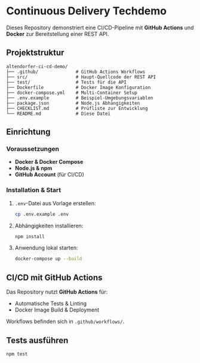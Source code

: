 # Continuous Delivery Techdemo

Dieses Repository demonstriert eine CI/CD-Pipeline mit **GitHub Actions** und **Docker** zur Bereitstellung einer REST API.

## Projektstruktur

```
altendorfer-ci-cd-demo/
├── .github/              # GitHub Actions Workflows
├── src/                  # Haupt-Quellcode der REST API
├── test/                 # Tests für die API
├── Dockerfile            # Docker Image Konfiguration
├── docker-compose.yml    # Multi-Container Setup
├── .env.example          # Beispiel-Umgebungsvariablen
├── package.json          # Node.js Abhängigkeiten
├── CHECKLIST.md          # Prüfliste zur Entwicklung
└── README.md             # Diese Datei
```

## Einrichtung

### Voraussetzungen

- **Docker & Docker Compose**
- **Node.js & npm**
- **GitHub Account** (für CI/CD)

### Installation & Start

1. `.env`-Datei aus Vorlage erstellen:
   ```sh
   cp .env.example .env
   ```
2. Abhängigkeiten installieren:
   ```sh
   npm install
   ```
3. Anwendung lokal starten:
   ```sh
   docker-compose up --build
   ```

## CI/CD mit GitHub Actions

Das Repository nutzt **GitHub Actions** für:

- Automatische Tests & Linting
- Docker Image Build & Deployment

Workflows befinden sich in `.github/workflows/`.

## Tests ausführen

```sh
npm test
```

